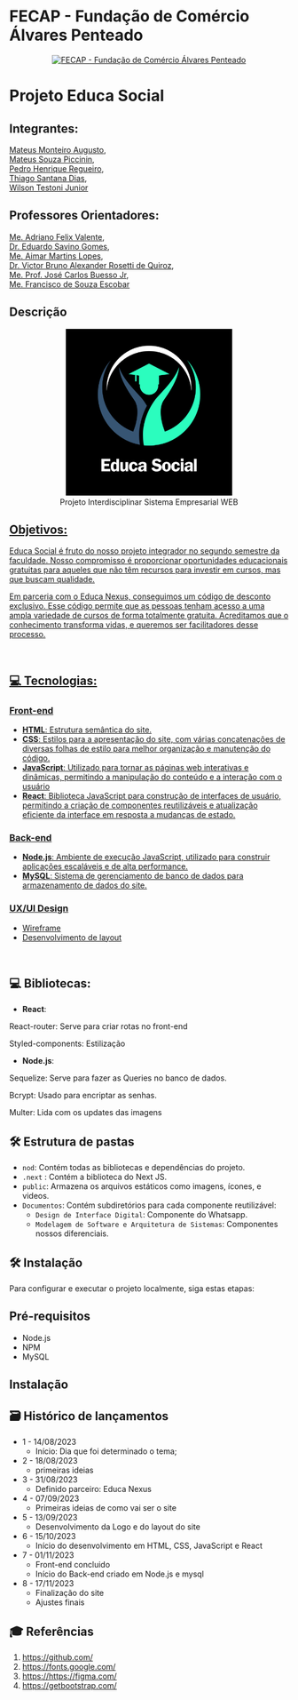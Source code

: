 # FECAP - Fundação de Comércio Álvares Penteado

<p align="center">
<a href= "https://www.fecap.br/"><img src="https://encrypted-tbn0.gstatic.com/images?q=tbn:ANd9GcRhZPrRa89Kma0ZZogxm0pi-tCn_TLKeHGVxywp-LXAFGR3B1DPouAJYHgKZGV0XTEf4AE&usqp=CAU" alt="FECAP - Fundação de Comércio Álvares Penteado" border="0"></a>
</p>

# Projeto Educa Social

## Integrantes:
<a href="https://www.linkedin.com/in/mateusmonteiroaugusto/">Mateus Monteiro Augusto</a>, <br>
<a href="https://www.linkedin.com/in/victorbarq/">Mateus Souza Piccinin</a>, <br>
<a href="https://www.linkedin.com/in/victorbarq/">Pedro Henrique Regueiro</a>, <br>
<a href="https://www.linkedin.com/in/victorbarq/">Thiago Santana Dias</a>, <br>
<a href="https://www.linkedin.com/in/victorbarq/">Wilson Testoni Junior</a>

## Professores Orientadores: 
<a href="https://www.linkedin.com/in/adriano-valente-534576135/">Me. Adriano Felix Valente</a>, <br>
<a href="https://www.linkedin.com/in/eduardo-savino-gomes-77833a10/">Dr. Eduardo Savino Gomes</a>, <br>
<a href="https://www.linkedin.com/in/aimarlopes/">Me. Aimar Martins Lopes</a>, <br>
<a href="https://www.linkedin.com/in/victorbarq/">Dr. Victor Bruno Alexander Rosetti de Quiroz</a>,<br>
<a href="https://www.linkedin.com/in/jos%C3%A9-carlos-buesso-jr-15462234/">Me. Prof. José Carlos Buesso Jr</a>, <br>
<a href="https://www.linkedin.com/in/francisco-escobar/">Me. Francisco de Souza Escobar</a>


## Descrição
<p align="center">
<img src="https://github.com/2023-2-NADS2/Projeto9/blob/main/Imagens/logo.png" border="0" width="300"> <br>
  Projeto Interdisciplinar Sistema Empresarial WEB  <a href="/">
</p>


## Objetivos: <br>
<p>Educa Social é fruto do nosso projeto integrador no segundo semestre da faculdade. Nosso compromisso é proporcionar oportunidades educacionais gratuitas para aqueles que não têm recursos para investir em cursos, mas que buscam qualidade. </p>
<p> Em parceria com o Educa Nexus, conseguimos um código de desconto exclusivo. Esse código permite que as pessoas tenham acesso a uma ampla variedade de cursos de forma totalmente gratuita. Acreditamos que o conhecimento transforma vidas, e queremos ser facilitadores desse processo.</p> <br>

## 💻 Tecnologias: <br>
### Front-end
- **HTML**: Estrutura semântica do site.
- **CSS**: Estilos para a apresentação do site, com várias concatenações de diversas folhas de estilo para melhor organização e manutenção do código.
- **JavaScript**: Utilizado para tornar as páginas web interativas e dinâmicas, permitindo a manipulação do conteúdo e a interação com o usuário
- **React**:  Biblioteca JavaScript para construção de interfaces de usuário, permitindo a criação de componentes reutilizáveis e atualização eficiente da interface em resposta a mudanças de estado.

### Back-end
- **Node.js**: Ambiente de execução JavaScript, utilizado para construir aplicações escaláveis e de alta performance.
- **MySQL**: Sistema de gerenciamento de banco de dados para armazenamento de dados do site.

### UX/UI Design
- <a href="https://www.figma.com/file/M33fxI2bjVKQenw25Oj4E4/Wireframe-P03?type=design&node-id=0-1&mode=design"> Wireframe</a><br>
- <a href="https://www.figma.com/file/rRDqPpipYdsBG4X91Bhqaa/Layout-E03?type=design&node-id=0-1&mode=design"> Desenvolvimento de layout</a><br>
<br>

## 💻 Bibliotecas: <br> 
- **React**:
<p>React-router: Serve para criar rotas no front-end</p>
<p>Styled-components: Estilização</p>

- **Node.js**:
<p>Sequelize: Serve para fazer as Queries no banco de dados.</p>
<p>Bcrypt: Usado para encriptar as senhas.</p>
<p>Multer: Lida com os updates das imagens</p>

## 🛠 Estrutura de pastas

- `nod`: Contém todas as bibliotecas e dependências do projeto.
- `.next` : Contém a biblioteca do Next JS.
- `public`: Armazena os arquivos estáticos como imagens, ícones, e videos.
- `Documentos`: Contém subdiretórios para cada componente reutilizável:
    - `Design de Interface Digital`: Componente do Whatsapp.
    - `Modelagem de Software e Arquitetura de Sistemas`: Componentes nossos diferenciais.

## 🛠 Instalação

Para configurar e executar o projeto localmente, siga estas etapas:

## Pré-requisitos
- Node.js 
- NPM 
- MySQL
## Instalação


## 🗃 Histórico de lançamentos
* 1 - 14/08/2023
    * Início: Dia que foi determinado o tema;
* 2 - 18/08/2023
    * primeiras ideias
* 3 - 31/08/2023
    * Definido parceiro: Educa Nexus
* 4 - 07/09/2023
    * Primeiras ideias de como vai ser o site
* 5 - 13/09/2023
    * Desenvolvimento da Logo e do layout do site
* 6 - 15/10/2023
    * Início do desenvolvimento em HTML, CSS, JavaScript e React 
* 7 - 01/11/2023
    * Front-end concluido
    * Início do Back-end criado em Node.js e mysql
* 8 - 17/11/2023
    * Finalização do site
    * Ajustes finais

  
## 🎓 Referências
1. <https://github.com/>
2. <https://fonts.google.com/>
3. <https://https://figma.com/>
4. <https://getbootstrap.com/>
